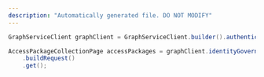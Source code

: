 ```yaml
---
description: "Automatically generated file. DO NOT MODIFY"
---
```

<!-- markdownlint-disable MD041 -->

```java
GraphServiceClient graphClient = GraphServiceClient.builder().authenticationProvider( authProvider ).buildClient();

AccessPackageCollectionPage accessPackages = graphClient.identityGovernance().entitlementManagement().accessPackages()
    .buildRequest()
    .get();
```

